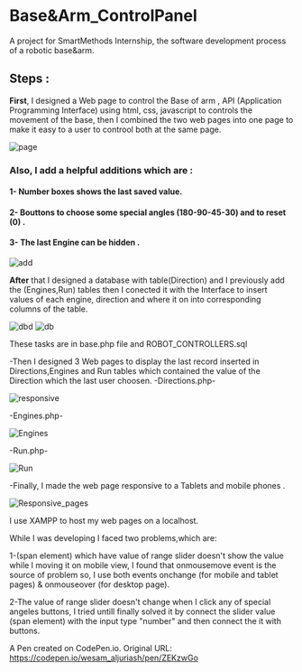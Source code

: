 # Base&Arm_ControlPanel

A project for SmartMethods Internship, the software development process of a robotic base&arm.

## Steps :

 **First**, I designed a Web page to control the Base of arm  , API (Application Programming Interface) using html, css, javascript to controls the movement of the base, then I combined the two web pages into one page to make it easy to a user to controol both at the same page. 


   ![page](https://user-images.githubusercontent.com/74800962/123559044-6b4fd580-d7a2-11eb-844a-1481df0785cf.gif)
   
### Also, I add a helpful additions which are : 
   
  #### 1- Number boxes shows the last saved value.
  
 #### 2- Bouttons to choose some special angles (180-90-45-30) and to reset (0) .
  
 #### 3- The last Engine can be hidden .
   
  ![add](https://user-images.githubusercontent.com/74800962/123562309-a825c780-d7b6-11eb-8cd9-43ff3da99633.gif)

 
**After** that I designed a database with table(Direction) and I previously add the (Engines,Run) tables then I conected it with the Interface to insert values of each engine, direction and where it on  into corresponding columns of the table.

![dbd](https://user-images.githubusercontent.com/74800962/123559503-0a75cc80-d7a5-11eb-9ad5-fe360c75a219.gif)
 ![db](https://user-images.githubusercontent.com/74800962/123559536-4315a600-d7a5-11eb-8631-797859fea187.gif)


These  tasks are in base.php file and ROBOT_CONTROLLERS.sql

-Then I designed 3 Web pages to display the last record inserted in Directions,Engines and Run tables which contained the value of the Direction which the last user choosen.
-Directions.php- 

![responsive](https://user-images.githubusercontent.com/74800962/123560139-3a26d380-d7a9-11eb-953f-43e001fd4afe.gif)

-Engines.php- 

![Engines](https://user-images.githubusercontent.com/74800962/122818802-5080eb00-d2e2-11eb-9824-ffd2ead859c7.gif)

-Run.php- 

![Run](https://user-images.githubusercontent.com/74800962/122818511-f97b1600-d2e1-11eb-9ba0-d4201c614be3.gif)


-Finally, I made the web page responsive to a Tablets and mobile phones .

![Responsive_pages](https://user-images.githubusercontent.com/74800962/123561022-af48d780-d7ae-11eb-8f76-4027035c11c3.gif)

I use XAMPP to host my web pages on a localhost.

While I was developing I faced two problems,which are: 

1-(span element) which have value of range slider doesn't show the value while I moving it on mobile view, I found that onmousemove event is the source of problem so, I use both events onchange (for mobile and tablet pages) & onmouseover (for desktop page).

2-The value of range slider doesn't change when I click any of special angeles buttons, I tried untill finally solved it by connect the slider value (span element) with the input type "number" and then connect the it with buttons.

A Pen created on CodePen.io. Original URL: https://codepen.io/wesam_aljuriash/pen/ZEKzwGo
